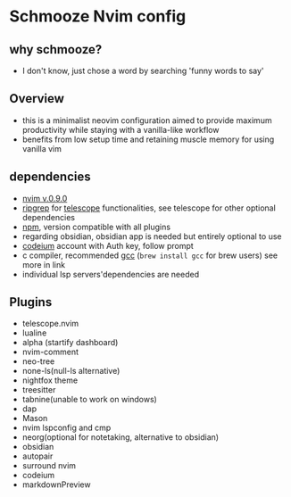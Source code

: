 # Schmooze Nvim config
## why schmooze?
- I don't know, just chose a word by searching 'funny words to say'

## Overview
- this is a minimalist neovim configuration aimed to provide maximum productivity while staying with a vanilla-like workflow
- benefits from low setup time and retaining muscle memory for using vanilla vim

## dependencies
- [nvim v.0.9.0](https://github.com/neovim/neovim/releases)
- [ripgrep](https://github.com/BurntSushi/ripgrep) for [telescope](https://github.com/nvim-telescope/telescope.nvim) functionalities, see telescope for other optional dependencies
- [npm](https://docs.npmjs.com/downloading-and-installing-node-js-and-npm), version compatible with all plugins
- regarding obsidian, obsidian app is needed but entirely optional to use
- [codeium](https://codeium.com/) account with Auth key, follow prompt
- c compiler, recommended [gcc](https://gcc.gnu.org/install/index.html) (`brew install gcc` for brew users) see more in link
- individual lsp servers'dependencies are needed

## Plugins
- telescope.nvim
- lualine
- alpha (startify dashboard)
- nvim-comment
- neo-tree
- none-ls(null-ls alternative)
- nightfox theme
- treesitter
- tabnine(unable to work on windows)
- dap
- Mason
- nvim lspconfig and cmp
- neorg(optional for notetaking, alternative to obsidian)
- obsidian
- autopair
- surround nvim
- codeium
- markdownPreview
